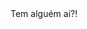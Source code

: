  <!DOCTYPE html>
 <html>
<head>
 <meta charset="UTF-8"/>
 <title>Teste</title>
</head>
<body>
   Tem alguém ai?!
</body>
</html>
